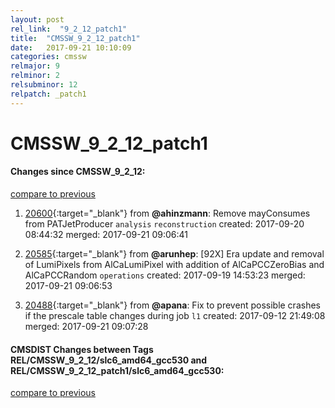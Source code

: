 ```yaml
---
layout: post
rel_link:  "9_2_12_patch1"
title:  "CMSSW_9_2_12_patch1"
date:   2017-09-21 10:10:09
categories: cmssw
relmajor: 9
relminor: 2
relsubminor: 12
relpatch: _patch1
---
```


# CMSSW_9_2_12_patch1
#### Changes since CMSSW_9_2_12:
[compare to previous](https://github.com/cms-sw/cmssw/compare/CMSSW_9_2_12...CMSSW_9_2_12_patch1)



1. [20600](http://github.com/cms-sw/cmssw/pull/20600){:target="_blank"}  from **@ahinzmann**: Remove mayConsumes from PATJetProducer `analysis`  `reconstruction`  created: 2017-09-20 08:44:32 merged: 2017-09-21 09:06:41

2. [20585](http://github.com/cms-sw/cmssw/pull/20585){:target="_blank"}  from **@arunhep**: [92X] Era update and removal of LumiPixels from AlCaLumiPixel with addition of AlCaPCCZeroBias and AlCaPCCRandom `operations`  created: 2017-09-19 14:53:23 merged: 2017-09-21 09:06:53

3. [20488](http://github.com/cms-sw/cmssw/pull/20488){:target="_blank"}  from **@apana**: Fix to prevent possible crashes if the prescale table changes during job `l1`  created: 2017-09-12 21:49:08 merged: 2017-09-21 09:07:28

#### CMSDIST Changes between Tags REL/CMSSW_9_2_12/slc6_amd64_gcc530 and REL/CMSSW_9_2_12_patch1/slc6_amd64_gcc530:
[compare to previous](https://github.com/cms-sw/cmsdist/compare/REL/CMSSW_9_2_12/slc6_amd64_gcc530...REL/CMSSW_9_2_12_patch1/slc6_amd64_gcc530)


